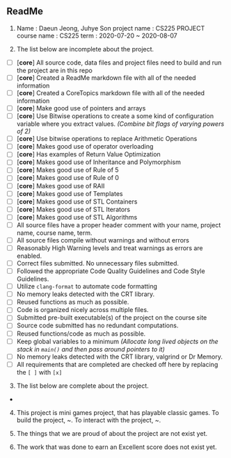 ## ReadMe

1. Name : Daeun Jeong, Juhye Son
  project name : CS225 PROJECT
  course name : CS225
  term : 2020-07-20 ~ 2020-08-07

2. The list below are incomplete about the project.
- [ ] [**core**] All source code, data files and project files need to build and run the project are in this repo
- [ ] [**core**] Created a ReadMe markdown file with all of the needed information
- [ ] [**core**] Created a CoreTopics markdown file with all of the needed information
- [ ] [**core**] Make good use of pointers and arrays
- [ ] [**core**] Use Bitwise operations to create a some kind of configuration variable where you extract values. _(Combine bit flags of varying powers of 2)_
- [ ] [**core**] Use bitwise operations to replace Arithmetic Operations
- [ ] [**core**] Makes good use of operator overloading
- [ ] [**core**] Has examples of Return Value Optimization
- [ ] [**core**] Makes good use of Inheritance and Polymorphism
- [ ] [**core**] Makes good use of Rule of 5
- [ ] [**core**] Makes good use of Rule of 0
- [ ] [**core**] Makes good use of RAII
- [ ] [**core**] Makes good use of Templates
- [ ] [**core**] Makes good use of STL Containers
- [ ] [**core**] Makes good use of STL Iterators
- [ ] [**core**] Makes good use of STL Algorithms
- [ ] All source files have a proper header comment with your name, project name, course name, term.
- [ ] All source files compile without warnings and without errors
- [ ] Reasonably High Warning levels and treat warnings as errors are enabled.
- [ ] Correct files submitted. No unnecessary files submitted.
- [ ] Followed the appropriate Code Quality Guidelines and Code Style Guidelines.
- [ ] Utilize `clang-format` to automate code formatting
- [ ] No memory leaks detected with the CRT library.
- [ ] Reused functions as much as possible.
- [ ] Code is organized nicely across multiple files.
- [ ] Submitted pre-built executable(s) of the project on the course site
- [ ] Source code submitted has no redundant computations.
- [ ] Reused functions/code as much as possible.
- [ ] Keep global variables to a minimum _(Allocate long lived objects on the stack in `main()` and then pass around pointers to it)_
- [ ] No memory leaks detected with the CRT library, valgrind or Dr Memory.
- [ ] All requirements that are completed are checked off here by replacing the `[ ]` with `[x]`

3. The list below are complete about the project.
-

4. This project is mini games project, that has playable classic games.
   To build the project, ~.
   To interact with the project, ~.

5. The things that we are proud of about the project are not exist yet.

6. The work that was done to earn an Excellent score does not exist yet.
